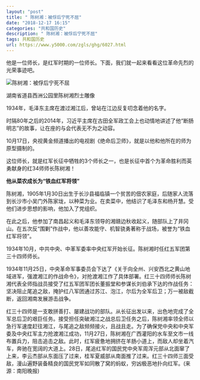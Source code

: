 ```yaml
---
layout: "post"
title: " 陈树湘：被俘后宁死不屈"
date: "2018-12-17 16:15"
categories: "共和国历史"
description: " 陈树湘：被俘后宁死不屈"
tags: 共和国历史
url: https://www.y5000.com/zgls/ghg/6027.html
---
```






他是一位师长，是红军时期的一位师长。下面，我们就一起来看看这位革命先烈的光荣事迹吧。

![陈树湘：被俘后宁死不屈](/uploads/allimg/161128/6-16112QP4261Z.JPG)

湖南省道县西洲公园里陈树湘烈士雕像

1934年，毛泽东主席在渡过湘江后，曾站在江边反复叨念着他的名字。

时隔80年之后的2014年，习近平主席在古田全军政工会上也动情地讲述了他“断肠明志”的故事，让在座的与会代表无不为之动容。

10月17日，央视黄金频道播出的电视剧《绝命后卫师》，就是以他和他所在的师为原型摄制的。

这位师长，就是红军长征中牺牲的3个师长之一，也是长征中首个为革命胜利而英勇献身的红34师师长陈树湘！

**他从菜农成长为“铁血红军将领”**

陈树湘，1905年1月30日出生于长沙县福临镇一个贫苦的佃农家庭，后随家人流落到长沙市小吴门外陈家垅，以种菜为业。在卖菜中，他结识了毛泽东和杨开慧。受他们进步思想的影响，他加入了党组织。

在此之后，他参加了南昌起义和毛泽东领导的湘赣边秋收起义，随部队上了井冈山。在五次反“围剿”作战中，他以善攻能守、机智骁勇著称于战场，被誉为“铁血红军将领”。

1934年10月，中共中央、中革军委率中央红军开始长征。陈树湘时任红五军团第三十四师师长。

1934年11月25日，中央革命军事委员会下达了《关于向全州、兴安西北之黄山地域进军，强渡湘江的作战命令》，对抢渡湘江作了具体部署。红三十四师师长陈树湘代表全师指战员接受了红五军团军团长董振堂和参谋长刘伯承下达的作战任务：坚决阻止尾追之敌，掩护红八军团通过苏江、泡江，尔后为全军后卫；万一被敌截断，返回湘南发展游击战争。

红三十四师是一支敢拼善打、屡建战功的部队。从长征出发以来，出色地完成了全军总后卫的艰巨任务。接受担任突破湘江之战总后卫任务之后，陈树湘率领全师以急行军速度赶往湘江，与尾追之敌频频接火，且战且走。为了确保党中央和中央军委及中央红军主力抢渡湘江成功，11月27日，陈树湘在广西灌阳的水车至文市一线布置兵力，阻击追击之敌。此时，红军疲惫地拥挤在羊肠小道上，而敌人却坐着汽车，奔驰在宽阔的大道上。28日，尾追红军的国民党中央军周浑元部从北面窜了上来，李云杰部从东面压了过来，桂军夏威部从南面推了过来。红三十四师三面受敌，漫山遍野装备精良的国民党军如同散了窝的蚂蚁，穷凶极恶地扑向红军。(来源：南阳晚报)
